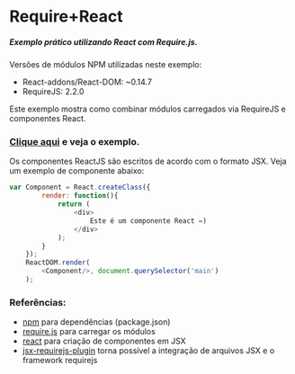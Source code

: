 # Require+React 

##### Exemplo prático utilizando React com Require.js.
Versões de módulos NPM utilizadas neste exemplo:

 * React-addons/React-DOM: ~0.14.7
 * RequireJS: 2.2.0

Este exemplo mostra como combinar módulos carregados via RequireJS e componentes React.

###  [Clique aqui](https://github.com/) e veja o exemplo.



Os componentes ReactJS são escritos de acordo com o formato JSX.
Veja um exemplo de componente abaixo:

```javascript
var Component = React.createClass({
		render: function(){
			return (
				<div>
					Este é um componente React =)
				</div>
			);
		}
	});
	ReactDOM.render(
		<Component/>, document.querySelector('main')
	);
```




### Referências:

* [npm](https://www.npmjs.com/) para dependências (package.json)
* [require.js](http://requirejs.org/docs/download.html) para carregar os módulos
* [react](https://facebook.github.io/react/) para criação de componentes em JSX
* [jsx-requirejs-plugin](https://github.com/philix/jsx-requirejs-plugin/) torna possível a integração de arquivos JSX e o framework requirejs